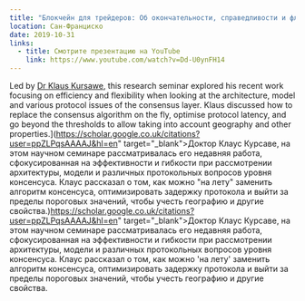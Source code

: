```yaml
---
title: "Блокчейн для трейдеров: Об окончательности, справедливости и флоксах"
location: Сан-Франциско
date: 2019-10-31
links:
  - title: Смотрите презентацию на YouTube
    link: https://www.youtube.com/watch?v=Dd-U0ynFH14
---
```


Led by <a href="[https://scholar.google.co.uk/citations?user=ppZLPqsAAAAJ&hl=en" target="_blank">Dr Klaus Kursawe</a>, this research seminar explored his recent work focusing on efficiency and flexibility when looking at the architecture, model and various protocol issues of the consensus layer. Klaus discussed how to replace the consensus algorithm on the fly, optimise protocol latency, and go beyond the thresholds to allow taking into account geography and other properties.](https://scholar.google.co.uk/citations?user=ppZLPqsAAAAJ&hl=en" target="_blank">Доктор Клаус Курсаве</a>, на этом научном семинаре рассматривалась его недавняя работа, сфокусированная на эффективности и гибкости при рассмотрении архитектуры, модели и различных протокольных вопросов уровня консенсуса. Клаус рассказал о том, как можно "на лету" заменить алгоритм консенсуса, оптимизировать задержку протокола и выйти за пределы пороговых значений, чтобы учесть географию и другие свойства.)https://scholar.google.co.uk/citations?user=ppZLPqsAAAAJ&hl=en" target="_blank">Доктор Клаус Курсаве</a>, на этом научном семинаре рассматривалась его недавняя работа, сфокусированная на эффективности и гибкости при рассмотрении архитектуры, модели и различных протокольных вопросов уровня консенсуса. Клаус рассказал о том, как можно 'на лету' заменить алгоритм консенсуса, оптимизировать задержку протокола и выйти за пределы пороговых значений, чтобы учесть географию и другие свойства.
